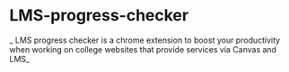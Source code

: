 # LMS-progress-checker
_ LMS progress checker is a chrome extension to boost your productivity when working on college websites that provide services via Canvas and LMS_
